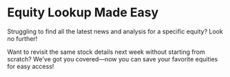 # Equity Lookup Made Easy

Struggling to find all the latest news and analysis for a specific equity? Look no further!

Want to revisit the same stock details next week without starting from scratch? We've got you covered—now you can save your favorite equities for easy access!
